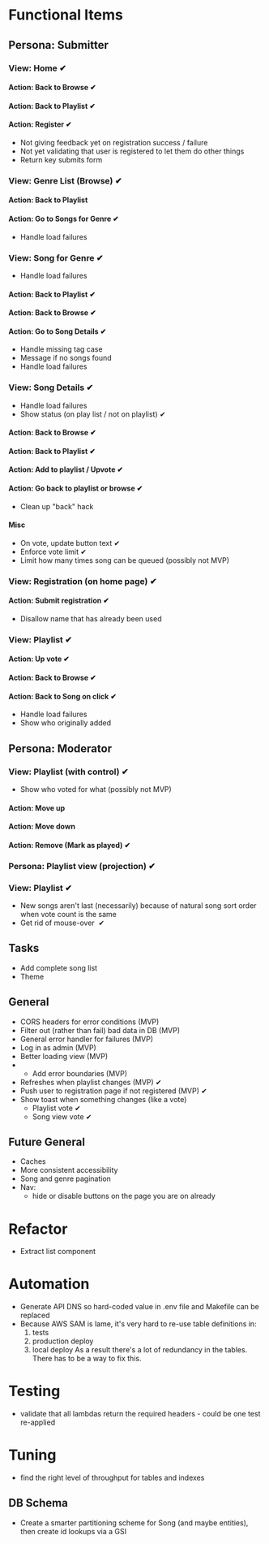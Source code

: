 # Functional Items

## Persona: Submitter

### View: Home ✔︎
#### Action: Back to Browse ✔︎
#### Action: Back to Playlist ✔︎
#### Action: Register ✔︎
* Not giving feedback yet on registration success / failure
* Not yet validating that user is registered to let them do other things
* Return key submits form

### View: Genre List (Browse) ✔︎
#### Action: Back to Playlist
#### Action: Go to Songs for Genre ✔︎
* Handle load failures

### View: Song for Genre ✔︎︎ ︎
* Handle load failures
#### Action: Back to Playlist ✔︎
#### Action: Back to Browse ✔︎  
#### Action: Go to Song Details ✔︎
* Handle missing tag case
* Message if no songs found
* Handle load failures

### View: Song Details ✔︎
* Handle load failures
* Show status (on play list / not on playlist) ✔︎
#### Action: Back to Browse ✔︎
#### Action: Back to Playlist︎ ✔︎
#### Action: Add to playlist / Upvote ✔︎
#### Action: Go back to playlist or browse ✔︎
  - Clean up "back" hack
#### Misc
- On vote, update button text ✔︎
- Enforce vote limit ✔︎
- Limit how many times song can be queued (possibly not MVP)

### View: Registration (on home page) ✔︎︎ ︎
#### Action: Submit registration ✔︎
* Disallow name that has already been used

### View: Playlist ✔︎
#### Action: Up vote  ✔︎
#### Action: Back to Browse ✔︎
#### Action: Back to Song on click ✔︎
* Handle load failures
* Show who originally added 


## Persona: Moderator
### View: Playlist (with control) ✔︎
* Show who voted for what (possibly not MVP) 
#### Action: Move up
#### Action: Move down
#### Action: Remove (Mark as played)  ✔︎


### Persona: Playlist view (projection) ✔︎
### View: Playlist ✔︎
* New songs aren't last (necessarily) because of natural song sort order when vote count is the same
* Get rid of mouse-over ︎  ✔︎

## Tasks
* Add complete song list
* Theme

## General
* CORS headers for error conditions (MVP)
* Filter out (rather than fail) bad data in DB (MVP)
* General error handler for failures (MVP)
* Log in as admin  (MVP)
* Better loading view  (MVP)
* * Add error boundaries  (MVP)
* Refreshes when playlist changes (MVP) ✔︎
* Push user to registration page if not registered (MVP) ✔︎
* Show toast when something changes (like a vote)
  * Playlist vote ✔︎
  * Song view vote ✔︎

## Future General
* Caches
* More consistent accessibility
* Song and genre pagination
* Nav:
  * hide or disable buttons on the page you are on already

# Refactor
- Extract list component

# Automation
* Generate API DNS so hard-coded value in .env file and Makefile can be replaced
* Because AWS SAM is lame, it's very hard to re-use table definitions in:
  1. tests
  2. production deploy
  3. local deploy
  As a result there's a lot of redundancy in the tables. There has to be a way to fix this.

# Testing
* validate that all lambdas return the required headers - could be one test re-applied

# Tuning
* find the right level of throughput for tables and indexes

## DB Schema
* Create a smarter partitioning scheme for Song (and maybe entities), then create id lookups via a GSI